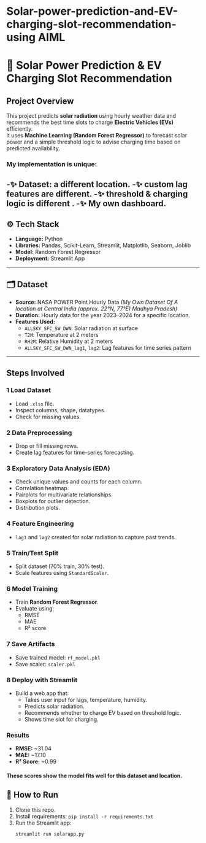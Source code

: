 # Solar-power-prediction-and-EV-charging-slot-recommendation-using AIML
# 🔆 Solar Power Prediction & EV Charging Slot Recommendation

##  Project Overview
This project predicts **solar radiation** using hourly weather data and recommends the best time slots to charge **Electric Vehicles (EVs)** efficiently.  
It uses **Machine Learning (Random Forest Regressor)** to forecast solar power and a simple threshold logic to advise charging time based on predicted availability.
### My implementation is unique:
-✨ **Dataset:** a different  location.
-✨ custom lag features are different.
-✨ threshold & charging logic is different .
-✨ My own dashboard.
---

## ⚙️ Tech Stack
- **Language:** Python  
- **Libraries:** Pandas, Scikit-Learn, Streamlit, Matplotlib, Seaborn, Joblib  
- **Model:** Random Forest Regressor  
- **Deployment:** Streamlit App

---

## 🗂️ Dataset
- **Source:** NASA POWER Point Hourly Data *(My Own Dataset Of A location at Central India (approx. 22°N, 77°E) Madhya Pradesh)*  
- **Duration:** Hourly data for the year 2023–2024 for a specific location.
- **Features Used:**
  - `ALLSKY_SFC_SW_DWN`: Solar radiation at surface
  - `T2M`: Temperature at 2 meters
  - `RH2M`: Relative Humidity at 2 meters
  - `ALLSKY_SFC_SW_DWN_lag1`, `lag2`: Lag features for time series pattern

---

##  Steps Involved

### 1️ Load Dataset
- Load `.xlsx` file.
- Inspect columns, shape, datatypes.
- Check for missing values.

### 2️ Data Preprocessing
- Drop or fill missing rows.
- Create lag features for time-series forecasting.

### 3️ Exploratory Data Analysis (EDA)
- Check unique values and counts for each column.
- Correlation heatmap.
- Pairplots for multivariate relationships.
- Boxplots for outlier detection.
- Distribution plots.

### 4️ Feature Engineering
- `lag1` and `lag2` created for solar radiation to capture past trends.

### 5️ Train/Test Split
- Split dataset (70% train, 30% test).
- Scale features using `StandardScaler`.

### 6️ Model Training
- Train **Random Forest Regressor**.
- Evaluate using:
  - RMSE
  - MAE
  - R² score

### 7️ Save Artifacts
- Save trained model: `rf_model.pkl`
- Save scaler: `scaler.pkl`

### 8️ Deploy with Streamlit
- Build a web app that:
  - Takes user input for lags, temperature, humidity.
  - Predicts solar radiation.
  - Recommends whether to charge EV based on threshold logic.
  - Shows time slot for charging.

### Results
- **RMSE:** ~31.04  
- **MAE:** ~17.10  
- **R² Score:** ~0.99  
#### These scores show the model fits well for this dataset and location.


## 🚀 How to Run
1. Clone this repo.
2. Install requirements: `pip install -r requirements.txt`
3. Run the Streamlit app:
   ```bash
   streamlit run solarapp.py

